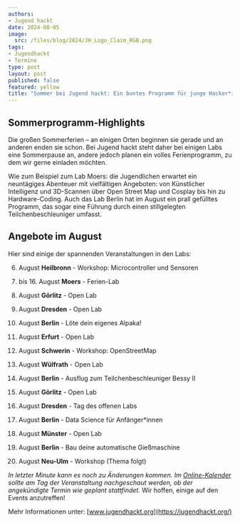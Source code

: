 ```yaml
---
authors:
- Jugend hackt
date: 2024-08-05
image: 
  src: /files/blog/2024/JH_Logo_Claim_RGB.png
tags:
- Jugendhackt
- Termine
type: post
layout: post
published: false
featured: yellow
title: "Sommer bei Jugend hackt: Ein buntes Programm für junge Hacker*innen"
---
```


## Sommerprogramm-Highlights

Die großen Sommerferien – an einigen Orten beginnen sie gerade und an anderen enden sie schon. Bei Jugend hackt steht daher bei einigen Labs eine Sommerpause an, andere jedoch planen ein volles Ferienprogramm, zu dem wir gerne einladen möchten.

Wie zum Beispiel zum Lab Moers: die Jugendlichen erwartet ein neuntägiges Abenteuer mit vielfältigen Angeboten: von Künstlicher Intelligenz und 3D-Scannen über Open Street Map und Cosplay bis hin zu Hardware-Coding. Auch das Lab Berlin hat im August ein prall gefülltes Programm, das sogar eine Führung durch einen stillgelegten Teilchenbeschleuniger umfasst.

## Angebote im August

Hier sind einige der spannenden Veranstaltungen in den Labs:

6. August **Heilbronn** - Workshop: Microcontroller und Sensoren
6. bis 16. August **Moers** - Ferien-Lab
7. August **Görlitz** - Open Lab
7. August **Dresden** - Open Lab
9. August **Berlin** - Löte dein eigenes Alpaka!

15. August **Erfurt** - Open Lab
17. August **Schwerin** - Workshop: OpenStreetMap
17. August **Wülfrath** - Open Lab

19. August **Berlin** - Ausflug zum Teilchenbeschleuniger Bessy II
21. August **Görlitz** - Open Lab
21. August **Dresden** - Tag des offenen Labs
24. August **Berlin** - Data Science für Anfänger*innen

27. August **Münster** - Open Lab
30. August **Berlin** - Bau deine automatische Gießmaschine
31. August **Neu-Ulm** - Workshop (Thema folgt)

*In letzter Minute kann es noch zu Änderungen kommen. Im [Online-Kalender](https://jugendhackt.org/kalender/) sollte am Tag der Veranstaltung nachgeschaut werden, ob der angekündigte Termin wie geplant stattfindet.* Wir hoffen, einige auf den Events anzutreffen!

Mehr Informationen unter: [www.jugendhackt.org](https://jugendhackt.org/)
